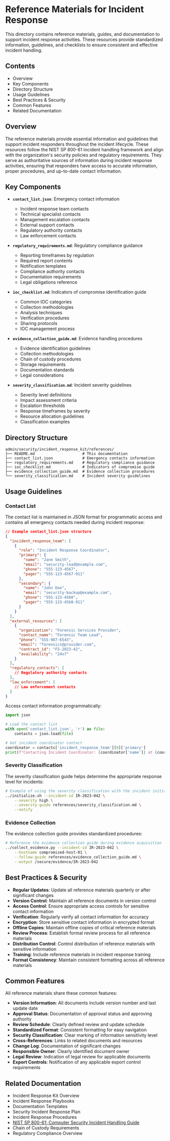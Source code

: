 # Reference Materials for Incident Response

This directory contains reference materials, guides, and documentation to support incident response activities. These resources provide standardized information, guidelines, and checklists to ensure consistent and effective incident handling.

## Contents

- Overview
- Key Components
- Directory Structure
- Usage Guidelines
- Best Practices & Security
- Common Features
- Related Documentation

## Overview

The reference materials provide essential information and guidelines that support incident responders throughout the incident lifecycle. These resources follow the NIST SP 800-61 incident handling framework and align with the organization's security policies and regulatory requirements. They serve as authoritative sources of information during incident response activities, ensuring that responders have access to accurate information, proper procedures, and up-to-date contact information.

## Key Components

- **`contact_list.json`**: Emergency contact information
  - Incident response team contacts
  - Technical specialist contacts
  - Management escalation contacts
  - External support contacts
  - Regulatory authority contacts
  - Law enforcement contacts

- **`regulatory_requirements.md`**: Regulatory compliance guidance
  - Reporting timeframes by regulation
  - Required report contents
  - Notification templates
  - Compliance authority contacts
  - Documentation requirements
  - Legal obligations reference

- **`ioc_checklist.md`**: Indicators of compromise identification guide
  - Common IOC categories
  - Collection methodologies
  - Analysis techniques
  - Verification procedures
  - Sharing protocols
  - IOC management process

- **`evidence_collection_guide.md`**: Evidence handling procedures
  - Evidence identification guidelines
  - Collection methodologies
  - Chain of custody procedures
  - Storage requirements
  - Documentation standards
  - Legal considerations

- **`severity_classification.md`**: Incident severity guidelines
  - Severity level definitions
  - Impact assessment criteria
  - Escalation thresholds
  - Response timeframes by severity
  - Resource allocation guidelines
  - Classification examples

## Directory Structure

```plaintext
admin/security/incident_response_kit/references/
├── README.md                     # This documentation
├── contact_list.json             # Emergency contacts information
├── regulatory_requirements.md    # Regulatory compliance guidance
├── ioc_checklist.md              # Indicators of compromise guide
├── evidence_collection_guide.md  # Evidence collection procedures
└── severity_classification.md    # Incident severity guidelines
```

## Usage Guidelines

### Contact List

The contact list is maintained in JSON format for programmatic access and contains all emergency contacts needed during incident response:

```json
// Example contact_list.json structure
{
  "incident_response_team": [
    {
      "role": "Incident Response Coordinator",
      "primary": {
        "name": "Jane Smith",
        "email": "security-lead@example.com",
        "phone": "555-123-4567",
        "pager": "555-123-4567-911"
      },
      "secondary": {
        "name": "John Doe",
        "email": "security-backup@example.com",
        "phone": "555-123-4568",
        "pager": "555-123-4568-911"
      }
    }
  ],
  "external_resources": [
    {
      "organization": "Forensic Services Provider",
      "contact_name": "Forensic Team Lead",
      "phone": "555-987-6543",
      "email": "forensics@provider.com",
      "contract_id": "FS-2023-42",
      "availability": "24x7"
    }
  ],
  "regulatory_contacts": [
    // Regulatory authority contacts
  ],
  "law_enforcement": [
    // Law enforcement contacts
  ]
}
```

Access contact information programmatically:

```python
import json

# Load the contact list
with open('contact_list.json', 'r') as file:
    contacts = json.load(file)

# Get incident coordinator contact
coordinator = contacts['incident_response_team'][0]['primary']
print(f"Contacting Incident Coordinator: {coordinator['name']} at {coordinator['phone']}")
```

### Severity Classification

The severity classification guide helps determine the appropriate response level for incidents:

```bash
# Example of using the severity classification with the incident initialization script
../initialize.sh --incident-id IR-2023-042 \
    --severity high \
    --severity-guide references/severity_classification.md \
    --notify
```

### Evidence Collection

The evidence collection guide provides standardized procedures:

```bash
# Reference the evidence collection guide during evidence acquisition
../collect_evidence.py --incident-id IR-2023-042 \
    --hostname compromised-host-01 \
    --follow-guide references/evidence_collection_guide.md \
    --output /secure/evidence/IR-2023-042
```

## Best Practices & Security

- **Regular Updates**: Update all reference materials quarterly or after significant changes
- **Version Control**: Maintain all reference documents in version control
- **Access Control**: Ensure appropriate access controls for sensitive contact information
- **Verification**: Regularly verify all contact information for accuracy
- **Encryption**: Store sensitive contact information in encrypted format
- **Offline Copies**: Maintain offline copies of critical reference materials
- **Review Process**: Establish formal review process for all reference materials
- **Distribution Control**: Control distribution of reference materials with sensitive information
- **Training**: Include reference materials in incident response training
- **Format Consistency**: Maintain consistent formatting across all reference materials

## Common Features

All reference materials share these common features:

- **Version Information**: All documents include version number and last update date
- **Approval Status**: Documentation of approval status and approving authority
- **Review Schedule**: Clearly defined review and update schedule
- **Standardized Format**: Consistent formatting for easy navigation
- **Security Classification**: Clear marking of information sensitivity level
- **Cross-References**: Links to related documents and resources
- **Change Log**: Documentation of significant changes
- **Responsible Owner**: Clearly identified document owner
- **Legal Review**: Indication of legal review for applicable documents
- **Export Controls**: Notification of any applicable export control requirements

## Related Documentation

- Incident Response Kit Overview
- Incident Response Playbooks
- Documentation Templates
- Security Incident Response Plan
- Incident Response Procedures
- [NIST SP 800-61: Computer Security Incident Handling Guide](https://csrc.nist.gov/publications/detail/sp/800-61/rev-2/final)
- Chain of Custody Requirements
- Regulatory Compliance Overview
